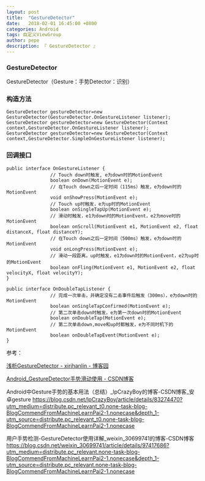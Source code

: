 ```yaml
---
layout: post
title:  "GestureDetector"
date:   2018-02-01 16:45:00 +0800
categories: Android
tags: 自定义ViewGroup
author: pepe
description: 『 GestureDetector 』
---
```

### GestureDetector

GestureDetector（Gesture：手势Detector：识别）

### 构造方法
~~~
GestureDetector gestureDetector=new GestureDetector(GestureDetector.OnGestureListener listener);  
GestureDetector gestureDetector=new GestureDetector(Context context,GestureDetector.OnGestureListener listener);  
GestureDetector gestureDetector=new GestureDetector(Context context,GestureDetector.SimpleOnGestureListener listener);
~~~

### 回调接口
~~~
public interface OnGestureListener {
                // Touch down时触发, e为down时的MotionEvent
                boolean onDown(MotionEvent e);
                // 在Touch down之后一定时间（115ms）触发，e为down时的MotionEvent
                void onShowPress(MotionEvent e);
                // Touch up时触发，e为up时的MotionEvent
                boolean onSingleTapUp(MotionEvent e);
                // 滑动时触发，e1为down时的MotionEvent，e2为move时的MotionEvent
                boolean onScroll(MotionEvent e1, MotionEvent e2, float distanceX, float distanceY);
                // 在Touch down之后一定时间（500ms）触发，e为down时的MotionEvent
                void onLongPress(MotionEvent e);
                // 滑动一段距离，up时触发，e1为down时的MotionEvent，e2为up时的MotionEvent
                boolean onFling(MotionEvent e1, MotionEvent e2, float velocityX, float velocityY);
}
 
public interface OnDoubleTapListener {
                // 完成一次单击，并确定没有二击事件后触发（300ms），e为down时的MotionEvent
                boolean onSingleTapConfirmed(MotionEvent e);
                // 第二次单击down时触发，e为第一次down时的MotionEvent
                boolean onDoubleTap(MotionEvent e);
                // 第二次单击down,move和up时都触发，e为不同时机下的MotionEvent
                boolean onDoubleTapEvent(MotionEvent e);
}
~~~

参考：

[浅析GestureDetector - xirihanlin - 博客园](https://www.cnblogs.com/xirihanlin/archive/2010/12/29/1920356.html)

[Android_GestureDetector手势滑动使用 - CSDN博客](http://blog.csdn.net/y22222ly/article/details/51462674)

Android中Gesture手势的基本用法（总结）_lpCrazyBoy的博客-CSDN博客_安卓gesture
https://blog.csdn.net/lpCrazyBoy/article/details/83274470?utm_medium=distribute.pc_relevant_t0.none-task-blog-BlogCommendFromMachineLearnPai2-1.nonecase&depth_1-utm_source=distribute.pc_relevant_t0.none-task-blog-BlogCommendFromMachineLearnPai2-1.nonecase

用户手势检测-GestureDetector使用详解_weixin_30699741的博客-CSDN博客
https://blog.csdn.net/weixin_30699741/article/details/97417686?utm_medium=distribute.pc_relevant.none-task-blog-BlogCommendFromMachineLearnPai2-1.nonecase&depth_1-utm_source=distribute.pc_relevant.none-task-blog-BlogCommendFromMachineLearnPai2-1.nonecase


